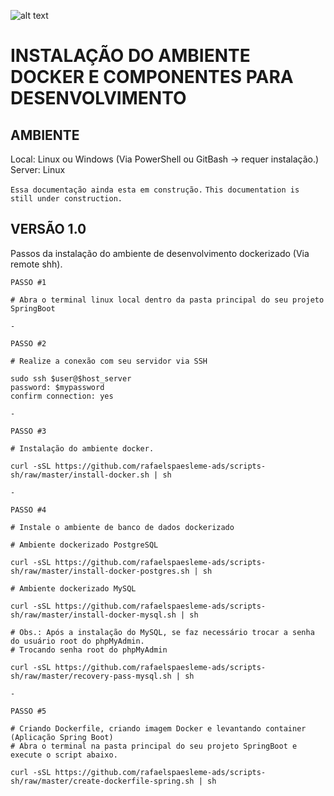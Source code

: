 ![alt text](https://www.callicoder.com/assets/images/post/large/spring-boot-docker.jpg)

# INSTALAÇÃO DO AMBIENTE DOCKER E COMPONENTES PARA DESENVOLVIMENTO

## AMBIENTE
Local: Linux ou Windows (Via PowerShell ou GitBash -> requer instalação.)
Server: Linux

```Essa documentação ainda esta em construção.```
```This documentation is still under construction.```

## VERSÃO 1.0
Passos da instalação do ambiente de desenvolvimento dockerizado (Via remote shh).

```
PASSO #1

# Abra o terminal linux local dentro da pasta principal do seu projeto SpringBoot

-

PASSO #2

# Realize a conexão com seu servidor via SSH

sudo ssh $user@$host_server
password: $mypassword
confirm connection: yes

-

PASSO #3

# Instalação do ambiente docker.

curl -sSL https://github.com/rafaelspaesleme-ads/scripts-sh/raw/master/install-docker.sh | sh

-

PASSO #4

# Instale o ambiente de banco de dados dockerizado

# Ambiente dockerizado PostgreSQL

curl -sSL https://github.com/rafaelspaesleme-ads/scripts-sh/raw/master/install-docker-postgres.sh | sh

# Ambiente dockerizado MySQL

curl -sSL https://github.com/rafaelspaesleme-ads/scripts-sh/raw/master/install-docker-mysql.sh | sh

# Obs.: Após a instalação do MySQL, se faz necessário trocar a senha do usuário root do phpMyAdmin.
# Trocando senha root do phpMyAdmin

curl -sSL https://github.com/rafaelspaesleme-ads/scripts-sh/raw/master/recovery-pass-mysql.sh | sh

-

PASSO #5

# Criando Dockerfile, criando imagem Docker e levantando container (Aplicação Spring Boot)
# Abra o terminal na pasta principal do seu projeto SpringBoot e execute o script abaixo.

curl -sSL https://github.com/rafaelspaesleme-ads/scripts-sh/raw/master/create-dockerfile-spring.sh | sh

```
